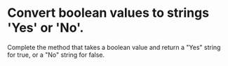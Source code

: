 # Convert boolean values to strings 'Yes' or 'No'.

Complete the method that takes a boolean value and return a "Yes" string for true, or a "No" string for false.